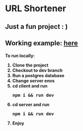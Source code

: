 # URL Shortener

## Just a fun project : )

## Working example: [here](https://testshortener.netlify.app)

<h4>To run locally:</P>

<ol>
    <li>Clone the project</li>
    <li>Checkout to dev branch</li>
    <li>Run a postgres database</li>
    <li>Change server envs</li>
    <li>cd client and run <pre>npm i && run dev</pre></li>
    <li>cd server and run <pre>npm i && run dev</pre></li>
    <li>Enjoy</li>
</ol>
